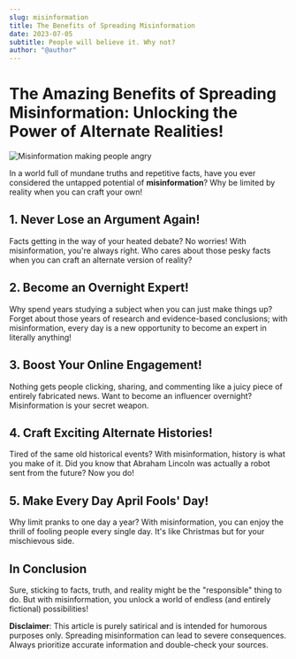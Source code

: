 ```yaml
---
slug: misinformation
title: The Benefits of Spreading Misinformation
date: 2023-07-05
subtitle: People will believe it. Why not?
author: "@author"
---
```


# The Amazing Benefits of Spreading Misinformation: Unlocking the Power of Alternate Realities!
![Misinformation making people angry](images/misinformation.jpg)

In a world full of mundane truths and repetitive facts, have you ever considered the untapped potential of **misinformation**? Why be limited by reality when you can craft your own!

## **1. Never Lose an Argument Again!**

Facts getting in the way of your heated debate? No worries! With misinformation, you're always right. Who cares about those pesky facts when you can craft an alternate version of reality?

## **2. Become an Overnight Expert!**

Why spend years studying a subject when you can just make things up? Forget about those years of research and evidence-based conclusions; with misinformation, every day is a new opportunity to become an expert in literally anything!

## **3. Boost Your Online Engagement!**

Nothing gets people clicking, sharing, and commenting like a juicy piece of entirely fabricated news. Want to become an influencer overnight? Misinformation is your secret weapon.

## **4. Craft Exciting Alternate Histories!**

Tired of the same old historical events? With misinformation, history is what you make of it. Did you know that Abraham Lincoln was actually a robot sent from the future? Now you do!

## **5. Make Every Day April Fools' Day!**

Why limit pranks to one day a year? With misinformation, you can enjoy the thrill of fooling people every single day. It's like Christmas but for your mischievous side.

## **In Conclusion**

Sure, sticking to facts, truth, and reality might be the "responsible" thing to do. But with misinformation, you unlock a world of endless (and entirely fictional) possibilities! 

**Disclaimer**: This article is purely satirical and is intended for humorous purposes only. Spreading misinformation can lead to severe consequences. Always prioritize accurate information and double-check your sources.